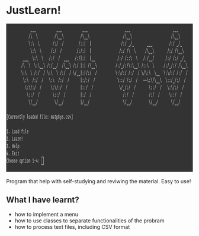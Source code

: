 # JustLearn!

<img src="console.png" height=400>

Program that help with self-studying and reviwing the material.
Easy to use!

## What I have learnt?

  * how to implement a menu
  * how to use classes to separate functionalities of the probram
  * how to process text files, including CSV format
